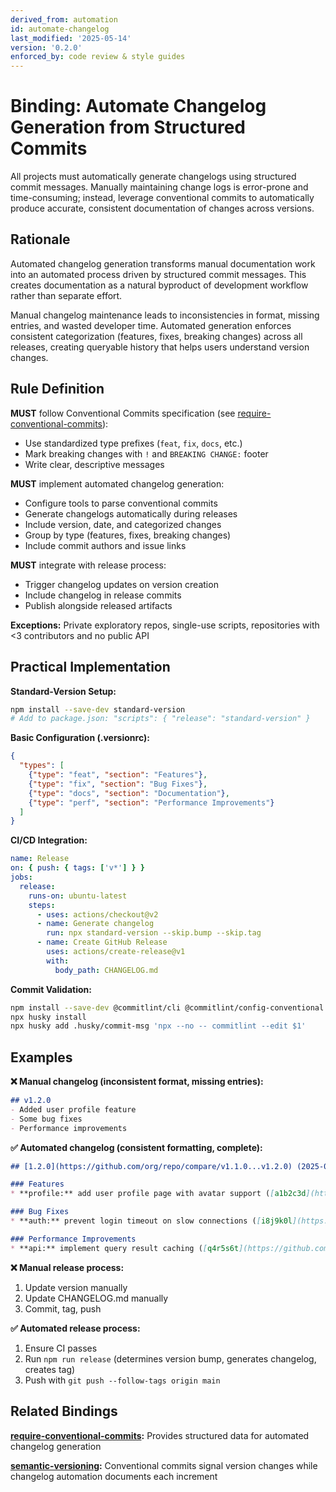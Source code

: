 ```yaml
---
derived_from: automation
id: automate-changelog
last_modified: '2025-05-14'
version: '0.2.0'
enforced_by: code review & style guides
---
```

# Binding: Automate Changelog Generation from Structured Commits

All projects must automatically generate changelogs using structured commit messages.
Manually maintaining change logs is error-prone and time-consuming; instead, leverage
conventional commits to automatically produce accurate, consistent documentation of
changes across versions.

## Rationale

Automated changelog generation transforms manual documentation work into an automated process driven by structured commit messages. This creates documentation as a natural byproduct of development workflow rather than separate effort.

Manual changelog maintenance leads to inconsistencies in format, missing entries, and wasted developer time. Automated generation enforces consistent categorization (features, fixes, breaking changes) across all releases, creating queryable history that helps users understand version changes.

## Rule Definition

**MUST** follow Conventional Commits specification (see [require-conventional-commits](../../docs/bindings/core/require-conventional-commits.md)):
- Use standardized type prefixes (`feat`, `fix`, `docs`, etc.)
- Mark breaking changes with `!` and `BREAKING CHANGE:` footer
- Write clear, descriptive messages

**MUST** implement automated changelog generation:
- Configure tools to parse conventional commits
- Generate changelogs automatically during releases
- Include version, date, and categorized changes
- Group by type (features, fixes, breaking changes)
- Include commit authors and issue links

**MUST** integrate with release process:
- Trigger changelog updates on version creation
- Include changelog in release commits
- Publish alongside released artifacts

**Exceptions:** Private exploratory repos, single-use scripts, repositories with <3 contributors and no public API

## Practical Implementation

**Standard-Version Setup:**
```bash
npm install --save-dev standard-version
# Add to package.json: "scripts": { "release": "standard-version" }
```

**Basic Configuration (.versionrc):**
```json
{
  "types": [
    {"type": "feat", "section": "Features"},
    {"type": "fix", "section": "Bug Fixes"},
    {"type": "docs", "section": "Documentation"},
    {"type": "perf", "section": "Performance Improvements"}
  ]
}
```

**CI/CD Integration:**
```yaml
name: Release
on: { push: { tags: ['v*'] } }
jobs:
  release:
    runs-on: ubuntu-latest
    steps:
      - uses: actions/checkout@v2
      - name: Generate changelog
        run: npx standard-version --skip.bump --skip.tag
      - name: Create GitHub Release
        uses: actions/create-release@v1
        with:
          body_path: CHANGELOG.md
```

**Commit Validation:**
```bash
npm install --save-dev @commitlint/cli @commitlint/config-conventional husky
npx husky install
npx husky add .husky/commit-msg 'npx --no -- commitlint --edit $1'
```

## Examples

**❌ Manual changelog (inconsistent format, missing entries):**
```markdown
## v1.2.0
- Added user profile feature
- Some bug fixes
- Performance improvements
```

**✅ Automated changelog (consistent formatting, complete):**
```markdown
## [1.2.0](https://github.com/org/repo/compare/v1.1.0...v1.2.0) (2025-04-15)

### Features
* **profile:** add user profile page with avatar support ([a1b2c3d](https://github.com/org/repo/commit/a1b2c3d))

### Bug Fixes
* **auth:** prevent login timeout on slow connections ([i8j9k0l](https://github.com/org/repo/commit/i8j9k0l))

### Performance Improvements
* **api:** implement query result caching ([q4r5s6t](https://github.com/org/repo/commit/q4r5s6t))
```

**❌ Manual release process:**
1. Update version manually
2. Update CHANGELOG.md manually
3. Commit, tag, push

**✅ Automated release process:**
1. Ensure CI passes
2. Run `npm run release` (determines version bump, generates changelog, creates tag)
3. Push with `git push --follow-tags origin main`

## Related Bindings

**[require-conventional-commits](../../docs/bindings/core/require-conventional-commits.md):** Provides structured data for automated changelog generation

**[semantic-versioning](../../docs/bindings/core/semantic-versioning.md):** Conventional commits signal version changes while changelog automation documents each increment
